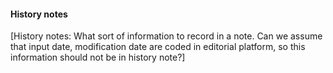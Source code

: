 #### History notes

[History notes: What sort of information to record in a note.
Can we assume that input date, modification date are coded in editorial
platform, so this information should not be in history note?]

